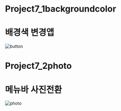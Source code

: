 # Project7_1backgroundcolor

# 배경색 변경앱

![button](https://user-images.githubusercontent.com/88240177/146719669-92dd9486-68f2-485d-a6b0-73d36bdd3ec0.gif)

# Project7_2photo

# 메뉴바 사진전환
![photo](https://user-images.githubusercontent.com/88240177/146724021-e2bbc2c7-e15a-4f74-a3a4-d5635ad23f74.gif)
